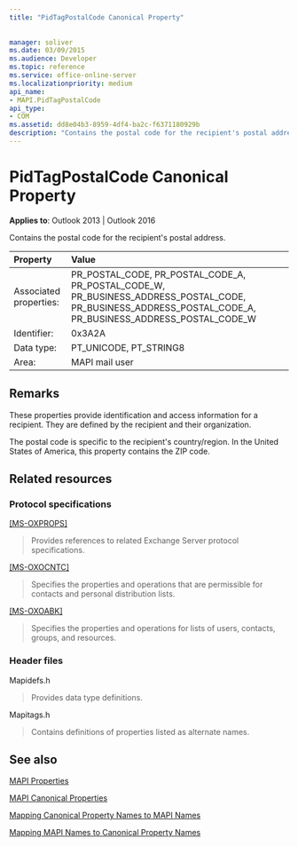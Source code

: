 ```yaml
---
title: "PidTagPostalCode Canonical Property"
 
 
manager: soliver
ms.date: 03/09/2015
ms.audience: Developer
ms.topic: reference
ms.service: office-online-server
ms.localizationpriority: medium
api_name:
- MAPI.PidTagPostalCode
api_type:
- COM
ms.assetid: dd8e04b3-8959-4df4-ba2c-f6371180929b
description: "Contains the postal code for the recipient's postal address. These properties are defined by the recipient and their organization. "
---
```


# PidTagPostalCode Canonical Property

  
  
**Applies to**: Outlook 2013 | Outlook 2016 
  
Contains the postal code for the recipient's postal address.
  
|Property |Value |
|:-----|:-----|
|Associated properties:  <br/> |PR_POSTAL_CODE, PR_POSTAL_CODE_A, PR_POSTAL_CODE_W, PR_BUSINESS_ADDRESS_POSTAL_CODE, PR_BUSINESS_ADDRESS_POSTAL_CODE_A, PR_BUSINESS_ADDRESS_POSTAL_CODE_W  <br/> |
|Identifier:  <br/> |0x3A2A  <br/> |
|Data type:  <br/> |PT_UNICODE, PT_STRING8  <br/> |
|Area:  <br/> |MAPI mail user  <br/> |
   
## Remarks

These properties provide identification and access information for a recipient. They are defined by the recipient and their organization. 
  
The postal code is specific to the recipient's country/region. In the United States of America, this property contains the ZIP code.
  
## Related resources

### Protocol specifications

[[MS-OXPROPS]](https://msdn.microsoft.com/library/f6ab1613-aefe-447d-a49c-18217230b148%28Office.15%29.aspx)
  
> Provides references to related Exchange Server protocol specifications.
    
[[MS-OXOCNTC]](https://msdn.microsoft.com/library/9b636532-9150-4836-9635-9c9b756c9ccf%28Office.15%29.aspx)
  
> Specifies the properties and operations that are permissible for contacts and personal distribution lists.
    
[[MS-OXOABK]](https://msdn.microsoft.com/library/f4cf9b4c-9232-4506-9e71-2270de217614%28Office.15%29.aspx)
  
> Specifies the properties and operations for lists of users, contacts, groups, and resources.
    
### Header files

Mapidefs.h
  
> Provides data type definitions.
    
Mapitags.h
  
> Contains definitions of properties listed as alternate names.
    
## See also



[MAPI Properties](mapi-properties.md)
  
[MAPI Canonical Properties](mapi-canonical-properties.md)
  
[Mapping Canonical Property Names to MAPI Names](mapping-canonical-property-names-to-mapi-names.md)
  
[Mapping MAPI Names to Canonical Property Names](mapping-mapi-names-to-canonical-property-names.md)


